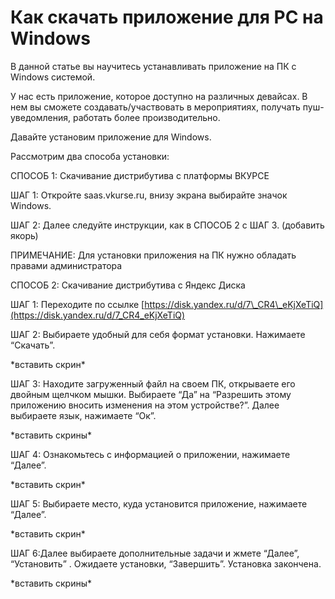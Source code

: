 # Как скачать приложение для PC на Windows

В данной статье вы научитесь устанавливать приложение на ПК с Windows системой.

У нас есть приложение, которое доступно на различных девайсах. В нем вы сможете создавать/участвовать в мероприятиях, получать пуш-уведомления, работать более производительно.

Давайте установим приложение для Windows.

Рассмотрим два способа установки:

СПОСОБ 1: Скачивание дистрибутива с платформы ВКУРСЕ

ШАГ 1: Откройте saas.vkurse.ru, внизу экрана выбирайте значок Windows.

ШАГ 2: Далее следуйте инструкции, как в СПОСОБ 2 с ШАГ 3. (добавить якорь)

ПРИМЕЧАНИЕ: Для установки приложения на ПК нужно обладать правами администратора

СПОСОБ 2: Скачивание дистрибутива с Яндекс Диска

ШАГ 1: Переходите по ссылке [https://disk.yandex.ru/d/7\_CR4\_eKjXeTiQ](https://disk.yandex.ru/d/7_CR4_eKjXeTiQ)

ШАГ 2: Выбираете удобный для себя формат установки. Нажимаете “Скачать”.

\*вставить скрин\*

ШАГ 3: Находите загруженный файл на своем ПК, открываете его двойным щелчком мышки. Выбираете “Да” на “Разрешить этому приложению вносить изменения на этом устройстве?”. Далее выбираете язык, нажимаете “Ок”.

\*вставить скрины\*

ШАГ 4: Ознакомьтесь с информацией о приложении, нажимаете “Далее”.

\*вставить скрин\*

ШАГ 5: Выбираете место, куда установится приложение, нажимаете “Далее”.

\*вставить скрин\*

ШАГ 6:Далее выбираете дополнительные задачи и жмете “Далее”, “Установить” . Ожидаете установки, “Завершить”. Установка закончена.

\*вставить скрины\*